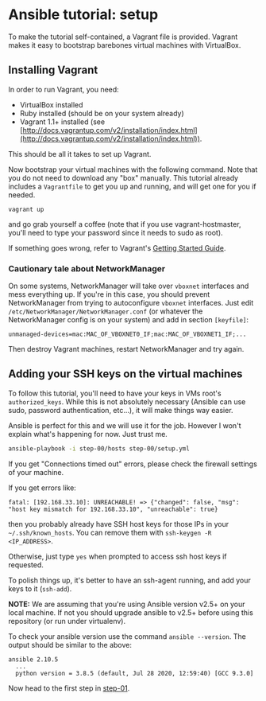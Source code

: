 # Ansible tutorial: setup

To make the tutorial self-contained, a Vagrant file is provided. Vagrant makes
it easy to bootstrap barebones virtual machines with VirtualBox.

## Installing Vagrant

In order to run Vagrant, you need:

- VirtualBox installed
- Ruby installed (should be on your system already)
- Vagrant 1.1+ installed (see
  [http://docs.vagrantup.com/v2/installation/index.html](http://docs.vagrantup.com/v2/installation/index.html)).

This should be all it takes to set up Vagrant.

Now bootstrap your virtual machines with the following command. Note that you
do not need to download any "box" manually. This tutorial already includes a
`Vagrantfile` to get you up and running, and will get one for you if needed.

`vagrant up`

and go grab yourself a coffee (note that if you use vagrant-hostmaster, you'll
need to type your password since it needs to sudo as root).

If something goes wrong, refer to Vagrant's [Getting Started
Guide](http://docs.vagrantup.com/v2/getting-started/index.html).

### Cautionary tale about NetworkManager

On some systems, NetworkManager will take over `vboxnet` interfaces and mess
everything up. If you're in this case, you should prevent NetworkManager from
trying to autoconfigure `vboxnet` interfaces. Just edit
`/etc/NetworkManager/NetworkManager.conf` (or whatever the NetworkManager
config is on your system) and add in section `[keyfile]`:

    unmanaged-devices=mac:MAC_OF_VBOXNET0_IF;mac:MAC_OF_VBOXNET1_IF;...

Then destroy Vagrant machines, restart NetworkManager and try again.

## Adding your SSH keys on the virtual machines

To follow this tutorial, you'll need to have your keys in VMs root's
`authorized_keys`. While this is not absolutely necessary (Ansible can use
sudo, password authentication, etc...), it will make things way easier.

Ansible is perfect for this and we will use it for the job. However I won't
explain what's happening for now. Just trust me.

```bash
ansible-playbook -i step-00/hosts step-00/setup.yml
```

If you get "Connections timed out" errors, please check the firewall
settings of your machine.

If you get errors like:

```none
fatal: [192.168.33.10]: UNREACHABLE! => {"changed": false, "msg": "host key mismatch for 192.168.33.10", "unreachable": true}
```

then you probably already have SSH host keys for those IPs in your
`~/.ssh/known_hosts`. You can remove them with `ssh-keygen -R
<IP_ADDRESS>`.

Otherwise, just type `yes` when prompted to access ssh host keys if
requested.

To polish things up, it's better to have an ssh-agent running, and add your
keys to it (`ssh-add`).

**NOTE:** We are assuming that you're using Ansible version v2.5+ on your local
machine. If not you should upgrade ansible to v2.5+ before using this
repository (or run under virtualenv).

To check your ansible version use the command `ansible --version`. The output
should be similar to the above:

```none
ansible 2.10.5
  ...
  python version = 3.8.5 (default, Jul 28 2020, 12:59:40) [GCC 9.3.0]
```

Now head to the first step in
[step-01](https://github.com/apotitech/ansible-tuto/tree/master/step-01).
